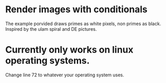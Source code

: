 # Render images with conditionals
The example porvided draws primes as white pixels, non primes as black.
Inspired by the ulam spiral and DE pictures.
# Currently only works on linux operating systems.
Change line 72 to whatever your operating system uses.
